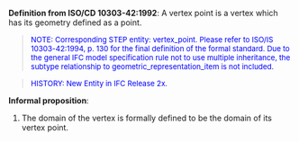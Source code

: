 ﻿**Definition from ISO/CD 10303-42:1992**: A vertex point is a vertex which has its geometry defined as a point.

> <font color="#0000FF" size="-1">NOTE: Corresponding STEP
		entity: vertex_point. Please refer to ISO/IS 10303-42:1994, p. 130 for the
		final definition of the formal standard. Due to the general IFC model
		specification rule not to use multiple inheritance, the subtype relationship to
		geometric_representation_item is not included.</font>

> <font color="#0000FF" size="-1"> HISTORY: New Entity in IFC
		Release 2x.</font>

**Informal proposition**:

1. The domain of the vertex is formally defined to be the domain of its vertex point.
